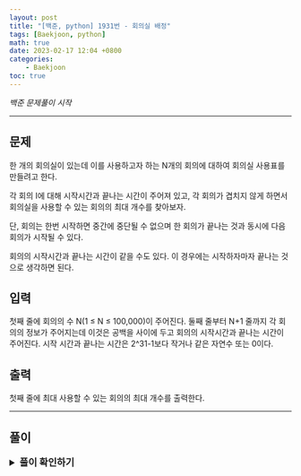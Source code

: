 ```yaml
---
layout: post
title: "[백준, python] 1931번 - 회의실 배정"
tags: [Baekjoon, python]
math: true
date: 2023-02-17 12:04 +0800
categories:
    - Baekjoon
toc: true
---
```

_백준 문제풀이 시작_
* * *
## 문제
한 개의 회의실이 있는데 이를 사용하고자 하는 N개의 회의에 대하여 회의실 사용표를 만들려고 한다.    

각 회의 I에 대해 시작시간과 끝나는 시간이 주어져 있고, 각 회의가 겹치지 않게 하면서 회의실을 사용할 수 있는 회의의 최대 개수를 찾아보자.   

단, 회의는 한번 시작하면 중간에 중단될 수 없으며 한 회의가 끝나는 것과 동시에 다음 회의가 시작될 수 있다.    

회의의 시작시간과 끝나는 시간이 같을 수도 있다. 이 경우에는 시작하자마자 끝나는 것으로 생각하면 된다.
## 입력
첫째 줄에 회의의 수 N(1 ≤ N ≤ 100,000)이 주어진다. 둘째 줄부터 N+1 줄까지 각 회의의 정보가 주어지는데 이것은 공백을 사이에 두고 회의의 시작시간과 끝나는 시간이 주어진다. 시작 시간과 끝나는 시간은 2^31-1보다 작거나 같은 자연수 또는 0이다. 
## 출력
첫째 줄에 최대 사용할 수 있는 회의의 최대 개수를 출력한다.
* * *
## 풀이
<details>
<summary style="font-weight:bold; font-size:17px">풀이 확인하기</summary>
<div markdown="1">
  이 문제는 인터벌 스케줄링(Interval Scheduling)으로 유명한 알고리즘을 사용해 풀 수 있다. 회의실 배정은 종료가 빨리 되는 회의를 우선시 하여 탐색하면 최적해를 얻을 수 있다. 입력으로 들어온 리스트들을 회의가 빨리 끝나는 순으로 정렬해준 뒤 리스트 탐색을 하며 가능한 경우들을 하나씩 확인하며 가능한 최대 경우를 출력한다.

```python
import sys
from functools import cmp_to_key
input = sys.stdin.readline

num = int(input())
lis = []
for _ in range(num):
    a = list(map(int, input().strip().split()))
    lis.append(a)

def cmp(a, b):
    if a[1] > b[1]:
        return 1
    elif a[1] == b[1]:
        if a[0] > b[0]:
            return 1
        else:
            return -1
    else:
        return -1


lis.sort(key=cmp_to_key(cmp))
ans = 1
end_time = lis[0][1]

for i in range(1, num):
    if(lis[i][0] >= end_time):
        end_time = lis[i][1]
        ans += 1

print(ans)
```
</div>
</details>